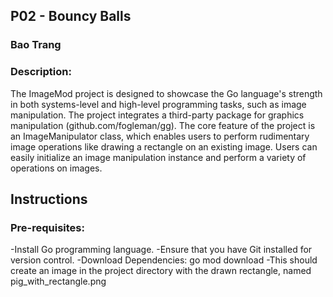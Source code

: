 ## P02 - Bouncy Balls
### Bao Trang
### Description:
The ImageMod project is designed to showcase the Go language's strength in both systems-level and high-level programming tasks, such as image manipulation. The project integrates a third-party package for graphics manipulation (github.com/fogleman/gg). The core feature of the project is an ImageManipulator class, which enables users to perform rudimentary image operations like drawing a rectangle on an existing image. Users can easily initialize an image manipulation instance and perform a variety of operations on images.

## Instructions
### Pre-requisites:
-Install Go programming language.
-Ensure that you have Git installed for version control.
-Download Dependencies: go mod download
-This should create an image in the project directory with the drawn rectangle, named pig_with_rectangle.png
